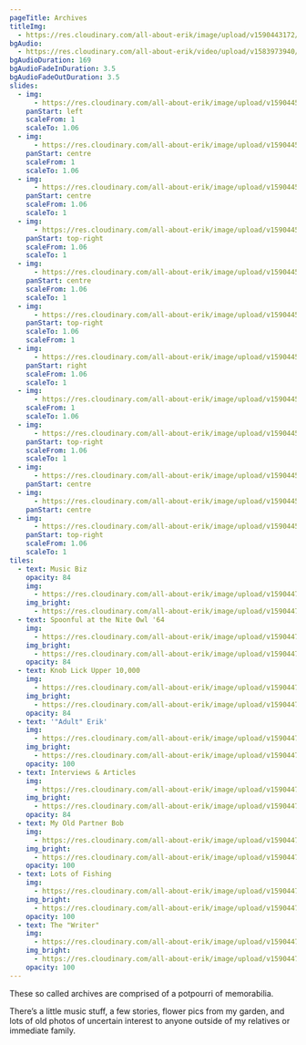 ```yaml
---
pageTitle: Archives
titleImg:
  - https://res.cloudinary.com/all-about-erik/image/upload/v1590443172/Archives/archives_pzfww1.png
bgAudio:
  - https://res.cloudinary.com/all-about-erik/video/upload/v1583973940/Archives/Fond-Affection-The-Blue-Velvet-Band_Archives_jndcac.mp3
bgAudioDuration: 169
bgAudioFadeInDuration: 3.5
bgAudioFadeOutDuration: 3.5
slides:
  - img:
      - https://res.cloudinary.com/all-about-erik/image/upload/v1590445373/Archives/slideshow/01-erik-jacobsen-at-gate-july1973_ijreje.jpg
    panStart: left
    scaleFrom: 1
    scaleTo: 1.06
  - img:
      - https://res.cloudinary.com/all-about-erik/image/upload/v1590445373/Archives/slideshow/02-img790_bbmrcb.jpg
    panStart: centre
    scaleFrom: 1
    scaleTo: 1.06
  - img:
      - https://res.cloudinary.com/all-about-erik/image/upload/v1590445374/Archives/slideshow/03-img217_qjvmvg.jpg
    panStart: centre
    scaleFrom: 1.06
    scaleTo: 1
  - img:
      - https://res.cloudinary.com/all-about-erik/image/upload/v1590445373/Archives/slideshow/04-img071_cnndkb.jpg
    panStart: top-right
    scaleFrom: 1.06
    scaleTo: 1
  - img:
      - https://res.cloudinary.com/all-about-erik/image/upload/v1590445373/Archives/slideshow/05-img001_m7zb1d.jpg
    panStart: centre
    scaleFrom: 1.06
    scaleTo: 1
  - img:
      - https://res.cloudinary.com/all-about-erik/image/upload/v1590445373/Archives/slideshow/06-60_kdt204.jpg
    panStart: top-right
    scaleTo: 1.06
    scaleFrom: 1
  - img:
      - https://res.cloudinary.com/all-about-erik/image/upload/v1590445374/Archives/slideshow/07-img_1684_s6qwky.jpg
    panStart: right
    scaleFrom: 1.06
    scaleTo: 1
  - img:
      - https://res.cloudinary.com/all-about-erik/image/upload/v1590445374/Archives/slideshow/08-erik-jacobsen-in-sf-office-at-great-honesty-may1968_sdm5ya.jpg
    scaleFrom: 1
    scaleTo: 1.06
  - img:
      - https://res.cloudinary.com/all-about-erik/image/upload/v1590445374/Archives/slideshow/09-10000117a_bqbtgs.jpg
    panStart: top-right
    scaleFrom: 1.06
    scaleTo: 1
  - img:
      - https://res.cloudinary.com/all-about-erik/image/upload/v1590445374/Archives/slideshow/10-music_8_ttkjun.jpg
    panStart: centre
  - img:
      - https://res.cloudinary.com/all-about-erik/image/upload/v1590445375/Archives/slideshow/11-img347_mbycsi.jpg
    panStart: centre
  - img:
      - https://res.cloudinary.com/all-about-erik/image/upload/v1590445374/Archives/slideshow/12-erik-jacobsen-boat-sept1967_t7szc2.jpg
    panStart: top-right
    scaleFrom: 1.06
    scaleTo: 1
tiles:
  - text: Music Biz
    opacity: 84
    img:
      - https://res.cloudinary.com/all-about-erik/image/upload/v1590447717/Archives/tiles/01_icon_music_biz_fpi9uh.jpg
    img_bright:
      - https://res.cloudinary.com/all-about-erik/image/upload/v1590447717/Archives/tiles/01_icon_music_biz-bright_ke9guf.jpg
  - text: Spoonful at the Nite Owl '64
    img:
      - https://res.cloudinary.com/all-about-erik/image/upload/v1590447717/Archives/tiles/02-icon-spoonful_tfbjir.jpg
    img_bright:
      - https://res.cloudinary.com/all-about-erik/image/upload/v1590447717/Archives/tiles/02-icon-spoonful-bright_ghltvs.jpg
    opacity: 84
  - text: Knob Lick Upper 10,000
    img:
      - https://res.cloudinary.com/all-about-erik/image/upload/v1590447717/Archives/tiles/03-icon-knoblick_qkmpfx.jpg
    img_bright:
      - https://res.cloudinary.com/all-about-erik/image/upload/v1590447717/Archives/tiles/03-icon-knoblick-bright_wlscyt.jpg
    opacity: 84
  - text: '"Adult" Erik'
    img:
      - https://res.cloudinary.com/all-about-erik/image/upload/v1590447717/Archives/tiles/04-icon-adult_ke4iyp.jpg
    img_bright:
      - https://res.cloudinary.com/all-about-erik/image/upload/v1590447717/Archives/tiles/04-icon-adult-bright_xp5u3r.jpg
    opacity: 100
  - text: Interviews & Articles
    img:
      - https://res.cloudinary.com/all-about-erik/image/upload/v1590447717/Archives/tiles/05-icon-interviews_w1b5nu.jpg
    img_bright:
      - https://res.cloudinary.com/all-about-erik/image/upload/v1590447718/Archives/tiles/05-icon-interviews-bright_ymi1lo.jpg
    opacity: 84
  - text: My Old Partner Bob
    img:
      - https://res.cloudinary.com/all-about-erik/image/upload/v1590447718/Archives/tiles/06-icon-bob_stipuy.jpg
    img_bright:
      - https://res.cloudinary.com/all-about-erik/image/upload/v1590447716/Archives/tiles/06-icon-bob-bright_qdmt1u.jpg
    opacity: 100
  - text: Lots of Fishing
    img:
      - https://res.cloudinary.com/all-about-erik/image/upload/v1590447716/Archives/tiles/07-icon-fishing_e32hbu.jpg
    img_bright:
      - https://res.cloudinary.com/all-about-erik/image/upload/v1590447717/Archives/tiles/07-icon-fishing-bright_crvto3.jpg
    opacity: 100
  - text: The "Writer"
    img:
      - https://res.cloudinary.com/all-about-erik/image/upload/v1590447716/Archives/tiles/08-icon-writing_jkdvre.jpg
    img_bright:
      - https://res.cloudinary.com/all-about-erik/image/upload/v1590447716/Archives/tiles/08-icon-writing-bright_gzfowt.jpg
    opacity: 100
---
```

These so called archives are comprised of a potpourri of memorabilia.  

There’s a little music stuff, a few stories, flower pics from my garden, and lots of old photos of uncertain interest to anyone outside of my relatives or immediate family.